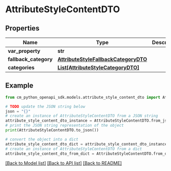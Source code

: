 # AttributeStyleContentDTO


## Properties

Name | Type | Description | Notes
------------ | ------------- | ------------- | -------------
**var_property** | **str** |  | 
**fallback_category** | [**AttributeStyleFallbackCategoryDTO**](AttributeStyleFallbackCategoryDTO.md) |  | [optional] 
**categories** | [**List[AttributeStyleCategoryDTO]**](AttributeStyleCategoryDTO.md) |  | [optional] 

## Example

```python
from cm_python_openapi_sdk.models.attribute_style_content_dto import AttributeStyleContentDTO

# TODO update the JSON string below
json = "{}"
# create an instance of AttributeStyleContentDTO from a JSON string
attribute_style_content_dto_instance = AttributeStyleContentDTO.from_json(json)
# print the JSON string representation of the object
print(AttributeStyleContentDTO.to_json())

# convert the object into a dict
attribute_style_content_dto_dict = attribute_style_content_dto_instance.to_dict()
# create an instance of AttributeStyleContentDTO from a dict
attribute_style_content_dto_from_dict = AttributeStyleContentDTO.from_dict(attribute_style_content_dto_dict)
```
[[Back to Model list]](../README.md#documentation-for-models) [[Back to API list]](../README.md#documentation-for-api-endpoints) [[Back to README]](../README.md)


